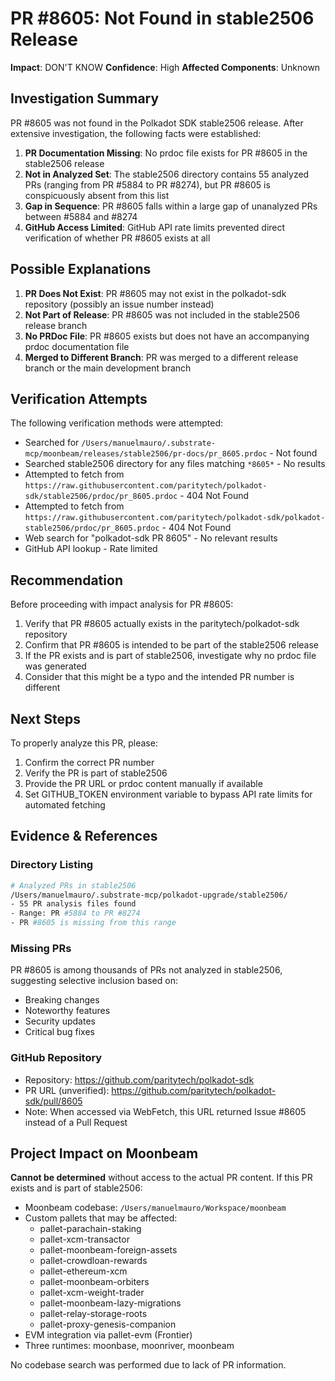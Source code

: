 # PR #8605: Not Found in stable2506 Release

**Impact**: DON'T KNOW
**Confidence**: High
**Affected Components**: Unknown

## Investigation Summary

PR #8605 was not found in the Polkadot SDK stable2506 release. After extensive investigation, the following facts were established:

1. **PR Documentation Missing**: No prdoc file exists for PR #8605 in the stable2506 release
2. **Not in Analyzed Set**: The stable2506 directory contains 55 analyzed PRs (ranging from PR #5884 to PR #8274), but PR #8605 is conspicuously absent from this list
3. **Gap in Sequence**: PR #8605 falls within a large gap of unanalyzed PRs between #5884 and #8274
4. **GitHub Access Limited**: GitHub API rate limits prevented direct verification of whether PR #8605 exists at all

## Possible Explanations

1. **PR Does Not Exist**: PR #8605 may not exist in the polkadot-sdk repository (possibly an issue number instead)
2. **Not Part of Release**: PR #8605 was not included in the stable2506 release branch
3. **No PRDoc File**: PR #8605 exists but does not have an accompanying prdoc documentation file
4. **Merged to Different Branch**: PR was merged to a different release branch or the main development branch

## Verification Attempts

The following verification methods were attempted:
- Searched for `/Users/manuelmauro/.substrate-mcp/moonbeam/releases/stable2506/pr-docs/pr_8605.prdoc` - Not found
- Searched stable2506 directory for any files matching `*8605*` - No results
- Attempted to fetch from `https://raw.githubusercontent.com/paritytech/polkadot-sdk/stable2506/prdoc/pr_8605.prdoc` - 404 Not Found
- Attempted to fetch from `https://raw.githubusercontent.com/paritytech/polkadot-sdk/polkadot-stable2506/prdoc/pr_8605.prdoc` - 404 Not Found
- Web search for "polkadot-sdk PR 8605" - No relevant results
- GitHub API lookup - Rate limited

## Recommendation

Before proceeding with impact analysis for PR #8605:
1. Verify that PR #8605 actually exists in the paritytech/polkadot-sdk repository
2. Confirm that PR #8605 is intended to be part of the stable2506 release
3. If the PR exists and is part of stable2506, investigate why no prdoc file was generated
4. Consider that this might be a typo and the intended PR number is different

## Next Steps

To properly analyze this PR, please:
1. Confirm the correct PR number
2. Verify the PR is part of stable2506
3. Provide the PR URL or prdoc content manually if available
4. Set GITHUB_TOKEN environment variable to bypass API rate limits for automated fetching

## Evidence & References

### Directory Listing
```bash
# Analyzed PRs in stable2506
/Users/manuelmauro/.substrate-mcp/polkadot-upgrade/stable2506/
- 55 PR analysis files found
- Range: PR #5884 to PR #8274
- PR #8605 is missing from this range
```

### Missing PRs
PR #8605 is among thousands of PRs not analyzed in stable2506, suggesting selective inclusion based on:
- Breaking changes
- Noteworthy features
- Security updates
- Critical bug fixes

### GitHub Repository
- Repository: https://github.com/paritytech/polkadot-sdk
- PR URL (unverified): https://github.com/paritytech/polkadot-sdk/pull/8605
- Note: When accessed via WebFetch, this URL returned Issue #8605 instead of a Pull Request

## Project Impact on Moonbeam

**Cannot be determined** without access to the actual PR content. If this PR exists and is part of stable2506:
- Moonbeam codebase: `/Users/manuelmauro/Workspace/moonbeam`
- Custom pallets that may be affected:
  - pallet-parachain-staking
  - pallet-xcm-transactor
  - pallet-moonbeam-foreign-assets
  - pallet-crowdloan-rewards
  - pallet-ethereum-xcm
  - pallet-moonbeam-orbiters
  - pallet-xcm-weight-trader
  - pallet-moonbeam-lazy-migrations
  - pallet-relay-storage-roots
  - pallet-proxy-genesis-companion
- EVM integration via pallet-evm (Frontier)
- Three runtimes: moonbase, moonriver, moonbeam

No codebase search was performed due to lack of PR information.

